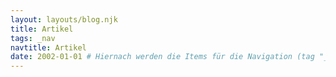 ```yaml
---
layout: layouts/blog.njk
title: Artikel
tags: _nav
navtitle: Artikel
date: 2002-01-01 # Hiernach werden die Items für die Navigation (tag "_nav") sortiert
---
```

